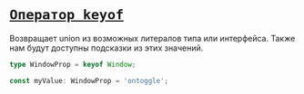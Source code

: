 # [`Оператор keyof`](../index.md/#операторы)

Возвращает union из возможных литералов типа или интерфейса. Также нам будут доступны подсказки из этих значений.

```ts
type WindowProp = keyof Window;

const myValue: WindowProp = 'ontoggle';
```
